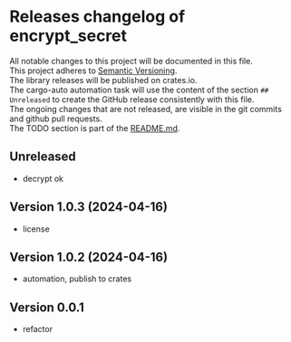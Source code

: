 # Releases changelog of encrypt_secret

All notable changes to this project will be documented in this file.  
This project adheres to [Semantic Versioning](https://semver.org/spec/v2.0.0.html).  
The library releases will be published on crates.io.  
The cargo-auto automation task will use the content of the section `## Unreleased` to create
the GitHub release consistently with this file.  
The ongoing changes that are not released, are visible in the git commits and github pull requests.  
The TODO section is part of the [README.md](https://github.com/automation-tasks-rs/encrypt_secret).  

## Unreleased

- decrypt ok

## Version 1.0.3 (2024-04-16)

- license

## Version 1.0.2 (2024-04-16)

- automation, publish to crates

## Version 0.0.1

- refactor
